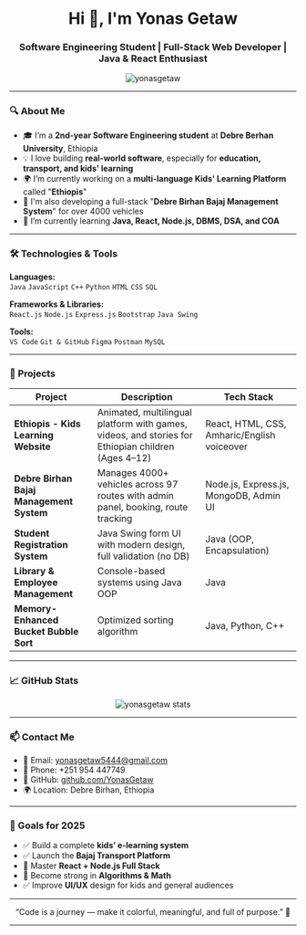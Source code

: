 <!-- GitHub README for Yonas Getaw -->

<h1 align="center">Hi 👋, I'm Yonas Getaw</h1>
<h3 align="center">Software Engineering Student | Full-Stack Web Developer | Java & React Enthusiast</h3>

<p align="center">
  <img src="https://komarev.com/ghpvc/?username=yonasgetaw&label=Profile%20views&color=0e75b6&style=flat" alt="yonasgetaw" />
</p>

---

### 🔍 About Me

- 🎓 I’m a **2nd-year Software Engineering student** at **Debre Berhan University**, Ethiopia  
- 💡 I love building **real-world software**, especially for **education, transport, and kids' learning**
- 🌍 I’m currently working on a **multi-language Kids' Learning Platform** called "**Ethiopis**"  
- 🚕 I'm also developing a full-stack "**Debre Birhan Bajaj Management System**" for over 4000 vehicles  
- 🌱 I’m currently learning **Java, React, Node.js, DBMS, DSA, and COA**

---

### 🛠️ Technologies & Tools

**Languages:**  
`Java` `JavaScript` `C++` `Python` `HTML` `CSS` `SQL`

**Frameworks & Libraries:**  
`React.js` `Node.js` `Express.js` `Bootstrap` `Java Swing`

**Tools:**  
`VS Code` `Git & GitHub` `Figma` `Postman` `MySQL`

---

### 🚀 Projects

| Project | Description | Tech Stack |
|--------|-------------|------------|
| **Ethiopis - Kids Learning Website** | Animated, multilingual platform with games, videos, and stories for Ethiopian children (Ages 4–12) | React, HTML, CSS, Amharic/English voiceover |
| **Debre Birhan Bajaj Management System** | Manages 4000+ vehicles across 97 routes with admin panel, booking, route tracking | Node.js, Express.js, MongoDB, Admin UI |
| **Student Registration System** | Java Swing form UI with modern design, full validation (no DB) | Java (OOP, Encapsulation) |
| **Library & Employee Management** | Console-based systems using Java OOP | Java |
| **Memory-Enhanced Bucket Bubble Sort** | Optimized sorting algorithm | Java, Python, C++ |

---

### 📈 GitHub Stats

<p align="center">
  <img src="https://github-readme-stats.vercel.app/api?username=yonasgetaw&show_icons=true&theme=tokyonight" alt="yonasgetaw stats" />
</p>

---

### 📫 Contact Me

- 📧 Email: [yonasgetaw5444@gmail.com](mailto:yonasgetaw5444@gmail.com)  
- 📱 Phone: +251 954 447749  
- 🔗 GitHub: [github.com/YonasGetaw](https://github.com/YonasGetaw)  
- 🌍 Location: Debre Birhan, Ethiopia  

---

### 🌟 Goals for 2025

- ✅ Build a complete **kids’ e-learning system**
- ✅ Launch the **Bajaj Transport Platform**
- 🔄 Master **React + Node.js Full Stack**
- 🔄 Become strong in **Algorithms & Math**
- ✅ Improve **UI/UX** design for kids and general audiences

---

<p align="center">“Code is a journey — make it colorful, meaningful, and full of purpose.” 🌈</p>

---
